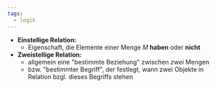 ```yaml
---
tags:
  - logik
---
```

- **Einstellige Relation:**
	- Eigenschaft, die Elemente einer Menge $M$ **haben** oder **nicht**
- **Zweistellige Relation:**
	- allgemein eine "bestimmte Beziehung" zwischen *zwei* Mengen
	- bzw. "bestimmter Begriff", der festlegt, wann zwei Objekte in Relation bzgl. dieses Begriffs stehen